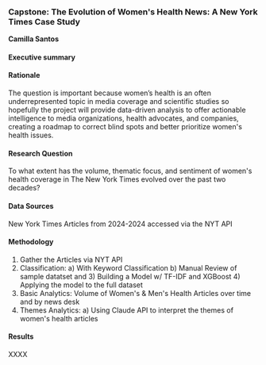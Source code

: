 ### Capstone: The Evolution of Women's Health News: A New York Times Case Study

**Camilla Santos**

#### Executive summary

#### Rationale
The question is important because women’s health is an often underrepresented topic in media coverage and scientific studies so hopefully the project will provide data-driven analysis to offer actionable intelligence to media organizations, health advocates, and companies, creating a roadmap to correct blind spots and better prioritize women's health issues.

#### Research Question
To what extent has the volume, thematic focus, and sentiment of women's health coverage in The New York Times evolved over the past two decades?

#### Data Sources
New York Times Articles from 2024-2024 accessed via the NYT API

#### Methodology
1) Gather the Articles via NYT API
2) Classification: a) With Keyword Classification b) Manual Review of sample datatset and 3) Building a Model w/ TF-IDF and XGBoost 4) Applying the model to the full dataset 
3) Basic Analytics: Volume of Women's & Men's Health Articles over time and by news desk
4) Themes Analytics: a) Using Claude API to interpret the themes of women's health articles

#### Results
XXXX
